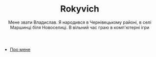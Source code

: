 <html lang="uk">
<head>
    <meta charset="UTF-8">
    <meta name="viewport" content="width=device-width, initial-scale=1.0">
    <title>Моя візитка</title>
    <link rel="stylesheet" href="style.css">
</head>
<body>
    <header>
        <h1 style="text-align: center">Rokyvich</h1>
        <p style="text-align: center;">Мене звати Владислав. Я народився в Чернівецькому районі, в селі Маршинці біля Новоселиці. В вільний час граю в комп'ютерні ігри</p>
    </header>
    <nav>
        <ul class="menu">
            <li><a href="works.html">Про мене</a></li>
        </ul>
    </nav>
</body>
</html>
